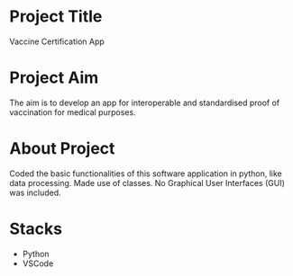 
# Project Title

Vaccine Certification App

# Project Aim
The aim is to develop an app for interoperable and standardised proof of vaccination for medical purposes. 

# About Project
Coded the basic functionalities of this software application in python, like data processing. 
Made use of classes. 
No Graphical User Interfaces (GUI) was included.


# Stacks
- Python
- VSCode
